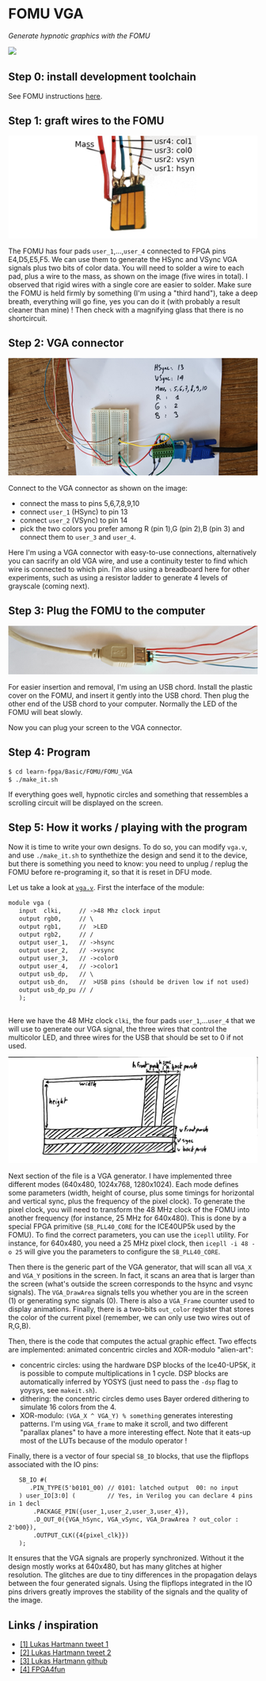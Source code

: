 # FOMU VGA
_Generate hypnotic graphics with the FOMU_

![](Images/FOMU_VGA.gif)

Step 0: install development toolchain
-------------------------------------

See FOMU instructions [here](https://github.com/BrunoLevy/learn-fpga/blob/master/FemtoRV/TUTORIALS/toolchain.md).


Step 1: graft wires to the FOMU
--------------------------------

![](Images/FrankenFOMU.png)

The FOMU has four pads `user_1`,...,`user_4` connected to FPGA pins
E4,D5,E5,F5. We can use them to generate the HSync and VSync VGA signals
plus two bits of color data. You will need to solder a wire to each pad, 
plus a wire to the mass, as shown on the image (five wires in total).
I observed that rigid wires with a single core are easier to solder.
Make sure the FOMU is held firmly by something (I'm using a "third
hand"), take a deep breath, everything will go fine, yes you can do it 
(with probably a result cleaner than mine) ! Then check with a
magnifying glass that there is no shortcircuit.

Step 2: VGA connector
---------------------

![](Images/VGA.jpg)

Connect to the VGA connector as shown on the image:
  - connect the mass to pins 5,6,7,8,9,10
  - connect `user_1` (HSync) to pin 13
  - connect `user_2` (VSync) to pin 14
  - pick the two colors you prefer among R (pin 1),G (pin 2),B (pin 3) 
    and connect them to `user_3` and `user_4`. 

Here I'm using a VGA connector with easy-to-use connections,
alternatively you can sacrify an old VGA wire, and use a continuity
tester to find which wire is connected to which pin. I'm also using 
a breadboard here for other experiments, such as using a resistor 
ladder to generate 4 levels of grayscale (coming next).

Step 3: Plug the FOMU to the computer
-------------------------------------

![](Images/FOMU_in_USB.jpg)

For easier insertion and removal, I'm using an USB chord. Install the
plastic cover on the FOMU, and insert it gently into the USB chord. 
Then plug the other end of the USB chord to your computer. Normally the
LED of the FOMU will beat slowly. 

Now you can plug your screen to the VGA connector.

Step 4: Program
---------------
```
$ cd learn-fpga/Basic/FOMU/FOMU_VGA
$ ./make_it.sh
```

If everything goes well, hypnotic circles and something that
ressembles a scrolling circuit will be displayed on the screen.

Step 5: How it works / playing with the program
-----------------------------------------------

Now it is time to write your own designs. To do so, you can modify
`vga.v`, and use `./make_it.sh` to synthethize the design and send it 
to the device, but there is something you need to know: 
you need to unplug / replug the FOMU before re-programing
it, so that it is reset in DFU mode.

Let us take a look at [`vga.v`](vga.v). First the interface of the module:
```
module vga (
   input  clki,     // ->48 Mhz clock input
   output rgb0,     // \
   output rgb1,     //  >LED
   output rgb2,     // /
   output user_1,   // ->hsync
   output user_2,   // ->vsync
   output user_3,   // ->color0
   output user_4,   // ->color1
   output usb_dp,   // \
   output usb_dn,   //  >USB pins (should be driven low if not used)
   output usb_dp_pu // /
   );
   
```
Here we have the 48 MHz clock `clki`, 
the four pads `user_1`,...`user_4` that we will use to generate our VGA signal,
the three wires that control the multicolor LED,
and three wires for the USB that should be set to 0 if not used. 

![](Images/vga_mode.png)

Next section of the file is a VGA generator. I have implemented three different
modes (640x480, 1024x768, 1280x1024). Each mode defines some parameters
(width, height of course, plus some timings for horizontal and
vertical sync, plus the frequency of the pixel clock). To generate the
pixel clock, you will need to transform the 48 MHz clock of the FOMU
into another frequency (for instance, 25 MHz for 640x480). This is done
by a special FPGA primitive (`SB_PLL40_CORE` for the ICE40UP5k used by
the FOMU). To find the correct parameters, you can use the `icepll`
utility. For instance, for 640x480, you need a 25 MHz pixel clock, then
`icepll -i 48 -o 25` will give you the parameters to configure the
`SB_PLL40_CORE`.

Then there is the generic part of the VGA generator, that will scan all `VGA_X` and
`VGA_Y` positions in the screen. In fact, it scans an area that is larger than
the screen (what's outside the screen corresponds to the hsync and vsync
signals). The `VGA_DrawArea` signals tells you whether you are in the
screen (1) or generating sync signals (0). There is also a `VGA_Frame`
counter used to display animations. Finally, there is a two-bits `out_color`
register that stores the color of the current pixel (remember, we can
only use two wires out of R,G,B). 

Then, there is the code that computes the actual graphic effect. Two
effects are implemented: animated concentric circles and XOR-modulo
"alien-art":
   - concentric circles: using the hardware DSP blocks of the
     Ice40-UP5K, it is possible to compute multiplications in 1 cycle.
     DSP blocks are automatically inferred by YOSYS (just need to pass
     the `-dsp` flag to yoysys, see `makeit.sh`).
   - dithering: the concentric circles demo uses Bayer ordered dithering
     to simulate 16 colors from the 4.
   - XOR-modulo: `(VGA_X ^ VGA_Y) % something` generates interesting
     patterns. I'm using `VGA_frame` to make it scroll, and two
     different "parallax planes" to have a more interesting effect. Note
     that it eats-up most of the LUTs because of the modulo operator !

Finally, there is a vector of four special `SB_IO` blocks, 
that use the flipflops associated with the IO pins:
```
   SB_IO #(
      .PIN_TYPE(5'b0101_00) // 0101: latched output  00: no input
   ) user_IO[3:0] (         // Yes, in Verilog you can declare 4 pins in 1 decl
       .PACKAGE_PIN({user_1,user_2,user_3,user_4}),
       .D_OUT_0({VGA_hSync, VGA_vSync, VGA_DrawArea ? out_color : 2'b00}),
       .OUTPUT_CLK({4{pixel_clk}})
   );
```
It ensures that the VGA signals are properly synchronized. Without it
the design mostly works at 640x480, but has many glitches at higher
resolution. The glitches are due to tiny differences in the propagation 
delays between the four generated signals. Using the flipflops integrated 
in the IO pins drivers greatly improves the stability of the signals and 
the quality of the image. 

Links / inspiration
-------------------

 - [[1] Lukas Hartmann tweet 1](https://twitter.com/mntmn/status/1281632873448124417)
 - [[2] Lukas Hartmann tweet 2](https://twitter.com/foone/status/1281740047461396480)
 - [[3] Lukas Hartmann github](https://github.com/mntmn/fomu-vga)
 - [[4] FPGA4fun](https://www.fpga4fun.com/PongGame.html)


